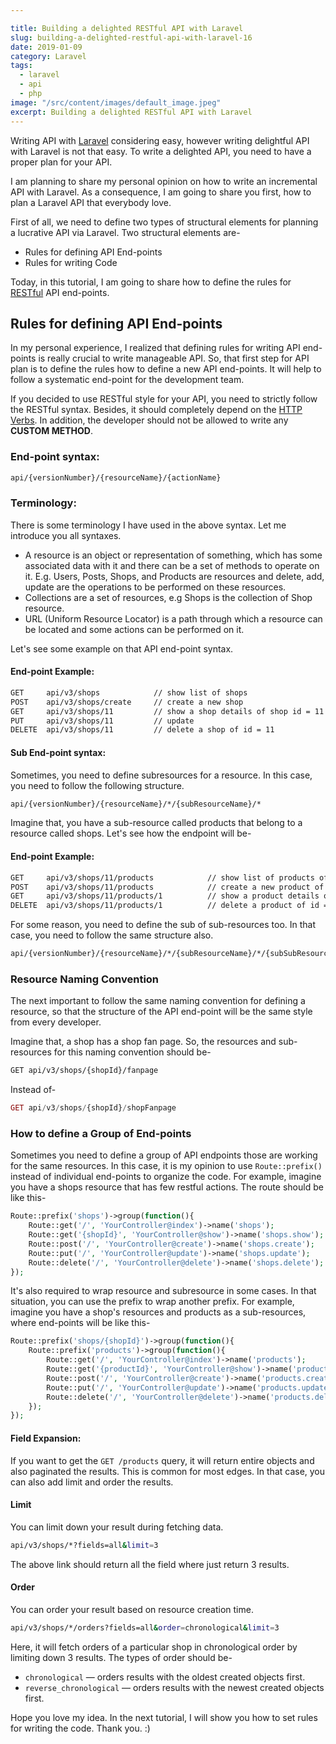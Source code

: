```yaml
---

title: Building a delighted RESTful API with Laravel
slug: building-a-delighted-restful-api-with-laravel-16
date: 2019-01-09
category: Laravel
tags:
  - laravel
  - api
  - php
image: "/src/content/images/default_image.jpeg"
excerpt: Building a delighted RESTful API with Laravel
---
```


Writing API with [Laravel](https://laravel.com) considering easy, however writing delightful API with Laravel is not that easy. To write a delighted API, you need to have a proper plan for your API.

I am planning to share my personal opinion on how to write an incremental API with Laravel. As a consequence, I am going to share you first, how to plan a Laravel API that everybody love.

First of all, we need to define two types of structural elements for planning a lucrative API via Laravel. Two structural elements are-

- Rules for defining API End-points
- Rules for writing Code

Today, in this tutorial, I am going to share how to define the rules for [RESTful](https://en.wikipedia.org/wiki/Representational_state_transfer) API end-points.

## Rules for defining API End-points

In my personal experience, I realized that defining rules for writing API end-points is really crucial to write manageable API. So, that first step for API plan is to define the rules how to define a new API end-points. It will help to follow a systematic end-point for the development team.

If you decided to use RESTful style for your API, you need to strictly follow the RESTful syntax. Besides, it should completely depend on the [HTTP Verbs](https://restfulapi.net/http-methods/). In addition, the developer should not be allowed to write any **CUSTOM METHOD**.


### End-point syntax:
```sh
api/{versionNumber}/{resourceName}/{actionName}
```

### Terminology:

There is some terminology I have used in the above syntax. Let me introduce you all syntaxes.

* A resource is an object or representation of something, which has some associated data with it and there can be a set of methods to operate on it. E.g. Users, Posts, Shops, and Products are resources and delete, add, update are the operations to be performed on these resources.
* Collections are a set of resources, e.g Shops is the collection of Shop resource.
* URL (Uniform Resource Locator) is a path through which a resource can be located and some actions can be performed on it.

Let's see some example on that API end-point syntax.

#### End-point Example:
```sh
GET		api/v3/shops			// show list of shops
POST	api/v3/shops/create		// create a new shop
GET		api/v3/shops/11			// show a shop details of shop id = 11
PUT 	api/v3/shops/11			// update
DELETE	api/v3/shops/11			// delete a shop of id = 11
```


#### Sub End-point syntax:

Sometimes, you need to define subresources for a resource. In this case, you need to follow the following structure.
```sh
api/{versionNumber}/{resourceName}/*/{subResourceName}/*
```

Imagine that, you have a sub-resource called products that belong to a resource called shops. Let's see how the endpoint will be-


#### End-point Example:
```sh
GET		api/v3/shops/11/products			// show list of products of shop id = 11
POST	api/v3/shops/11/products			// create a new product of shop id = 11
GET		api/v3/shops/11/products/1			// show a product details of id = 1 from shop id = 11
DELETE	api/v3/shops/11/products/1			// delete a product of id = 1 where shop of id = 11
```

For some reason, you need to define the sub of sub-resources too. In that case, you need to follow the same structure also.


```sh
api/{versionNumber}/{resourceName}/*/{subResourceName}/*/{subSubResourceName}
```

### Resource Naming Convention

The next important to follow the same naming convention for defining a resource, so that the structure of the API end-point will be the same style from every developer.

Imagine that, a shop has a shop fan page. So, the resources and sub-resources for this naming convention should be-
```sh
GET api/v3/shops/{shopId}/fanpage
```


Instead of-

```php
GET api/v3/shops/{shopId}/shopFanpage
```


### How to define a Group of End-points

Sometimes you need to define a group of API endpoints those are working for the same resources. In this case, it is my opinion to use `Route::prefix()` instead of individual end-points to organize the code. For example, imagine you have a shops resource that has few restful actions. The route should be like this-
```php
Route::prefix('shops')->group(function(){
	Route::get('/', 'YourController@index')->name('shops');
	Route::get('{shopId}', 'YourController@show')->name('shops.show');
	Route::post('/', 'YourController@create')->name('shops.create');
	Route::put('/', 'YourController@update')->name('shops.update');
	Route::delete('/', 'YourController@delete')->name('shops.delete');
});
```
It's also required to wrap resource and subresource in some cases. In that situation, you can use the prefix to wrap another prefix. For example, imagine you have a shop's resources and products as a sub-resources, where end-points will be like this-

```php
Route::prefix('shops/{shopId}')->group(function(){
	Route::prefix('products')->group(function(){
		Route::get('/', 'YourController@index')->name('products');
		Route::get('{productId}', 'YourController@show')->name('products.show');
		Route::post('/', 'YourController@create')->name('products.create');
		Route::put('/', 'YourController@update')->name('products.update');
		Route::delete('/', 'YourController@delete')->name('products.delete');
	});
});
```

#### Field Expansion:
If you want to get the `GET /products` query, it will return entire objects and also paginated the results. This is common for most edges. In that case, you can also add limit and order the results.

#### Limit
You can limit down your result during fetching data.

```sh
api/v3/shops/*?fields=all&limit=3
```

The above link should return all the field where just return 3 results.

#### Order
You can order your result based on resource creation time.
```sh
api/v3/shops/*/orders?fields=all&order=chronological&limit=3
```

Here, it will fetch orders of a particular shop in chronological order by limiting down 3 results. The types of order should be-

* `chronological` — orders results with the oldest created objects first.
* `reverse_chronological` — orders results with the newest created objects first.

Hope you love my idea. In the next tutorial, I will show you how to set rules for writing the code. Thank you. :)